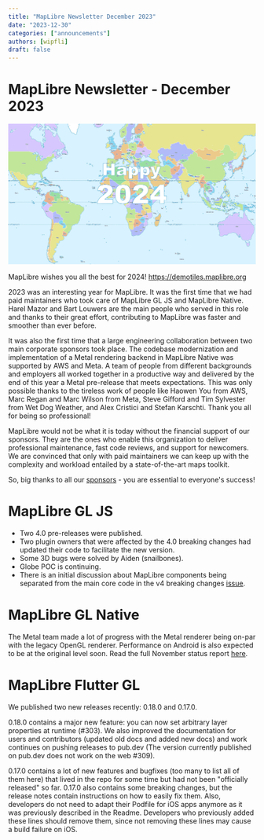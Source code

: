 ```yaml
---
title: "MapLibre Newsletter December 2023"
date: "2023-12-30"
categories: ["announcements"]
authors: [wipfli]
draft: false
---
```


# MapLibre Newsletter - December 2023

<a href="https://demotiles.maplibre.org"><img src="./happy-2024.jpg" style="max-width: 100%"></a>

MapLibre wishes you all the best for 2024! https://demotiles.maplibre.org

2023 was an interesting year for MapLibre. It was the first time that we had paid maintainers who took care of MapLibre GL JS and MapLibre Native. Harel Mazor and Bart Louwers are the main people who served in this role and thanks to their great effort, contributing to MapLibre was faster and smoother than ever before.

It was also the first time that a large engineering collaboration between two main corporate sponsors took place. The codebase modernization and implementation of a Metal rendering backend in MapLibre Native was supported by AWS and Meta. A team of people from different backgrounds and employers all worked together in a productive way and delivered by the end of this year a Metal pre-release that meets expectations. This was only possible thanks to the tireless work of people like Haowen You from AWS, Marc Regan and Marc Wilson from Meta, Steve Gifford and Tim Sylvester from Wet Dog Weather, and Alex Cristici and Stefan Karschti. Thank you all for being so professional!

MapLibre would not be what it is today without the financial support of our sponsors. They are the ones who enable this organization to deliver professional maintenance, fast code reviews, and support for newcomers. We are convinced that only with paid maintainers we can keep up with the complexity and workload entailed by a state-of-the-art maps toolkit.

So, big thanks to all our [sponsors](/sponsors) - you are essential to everyone's success!

# MapLibre GL JS

- Two 4.0 pre-releases were published.
- Two plugin owners that were affected by the 4.0 breaking changes had updated their code to facilitate the new version.
- Some 3D bugs were solved by Aiden (snailbones).
- Globe POC is continuing.
- There is an initial discussion about MapLibre components being separated from the main core code in the v4 breaking changes [issue](https://github.com/maplibre/maplibre-gl-js/issues/3052).

# MapLibre GL Native

The Metal team made a lot of progress with the Metal renderer being on-par with the legacy OpenGL renderer. Performance on Android is also expected to be at the original level soon. Read the full November status report [here](/roadmap/metal/).

# MapLibre Flutter GL

We published two new releases recently: 0.18.0 and 0.17.0.

0.18.0 contains a major new feature: you can now set arbitrary layer properties at runtime (#303). We also improved the documentation for users and contributors (updated old docs and added new docs) and work continues on pushing releases to pub.dev (The version currently published on pub.dev does not work on the web #309).

0.17.0 contains a lot of new features and bugfixes (too many to list all of them here) that lived in the repo for some time but had not been "officially released" so far. 0.17.0 also contains some breaking changes, but the release notes contain instructions on how to easily fix them. Also, developers do not need to adapt their Podfile for iOS apps anymore as it was previously described in the Readme. Developers who previously added these lines should remove them, since not removing these lines may cause a build failure on iOS.
